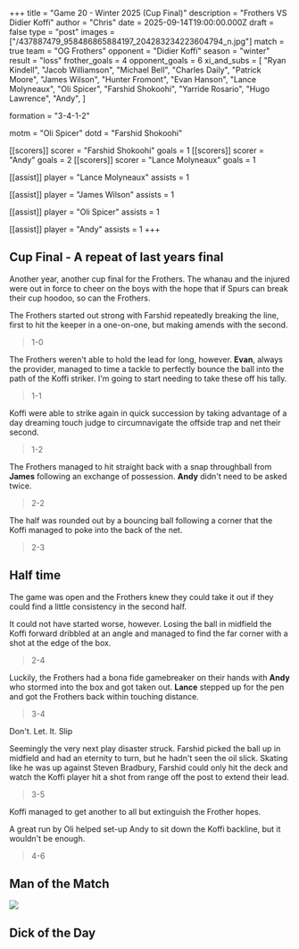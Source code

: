 +++ 
title = "Game 20 - Winter 2025 (Cup Final)"
description = "Frothers VS Didier Koffi"
author = "Chris"
date = 2025-09-14T19:00:00.000Z
draft = false
type = "post"
images = ["/437887479_958486865884197_204283234223604794_n.jpg"]
match = true
team = "OG Frothers"
opponent = "Didier Koffi"
season = "winter"
result = "loss"
frother_goals = 4
opponent_goals = 6
xi_and_subs = [
    "Ryan Kindell",
    "Jacob Williamson",
    "Michael Bell",
    "Charles Daily",
    "Patrick Moore",
    "James Wilson",
    "Hunter Fromont",
    "Evan Hanson",
    "Lance Molyneaux",
    "Oli Spicer",
    "Farshid Shokoohi",
    "Yarride Rosario",
    "Hugo Lawrence", 
    "Andy", 
]

formation = "3-4-1-2"

motm = "Oli Spicer"
dotd = "Farshid Shokoohi"


[[scorers]]
 scorer = "Farshid Shokoohi"
 goals = 1
[[scorers]]
 scorer = "Andy"
 goals = 2
[[scorers]]
 scorer = "Lance Molyneaux"
 goals = 1

[[assist]]
player = "Lance Molyneaux"
assists = 1

[[assist]]
player = "James Wilson"
assists = 1

[[assist]]
player = "Oli Spicer"
assists = 1


[[assist]]
player = "Andy"
assists = 1
+++

## Cup Final - A repeat of last years final

Another year, another cup final for the Frothers. The whanau and the injured were out in force to cheer on the boys with the hope that if Spurs can break their cup hoodoo, so can the Frothers.

The Frothers started out strong with Farshid repeatedly breaking the line, first to hit the keeper in a one-on-one, but making amends with the second.

> 1-0

The Frothers weren't able to hold the lead for long, however. **Evan**, always the provider, managed to time a tackle to perfectly bounce the ball into the path of the Koffi striker. I'm going to start needing to take these off his tally.

> 1-1

Koffi were able to strike again in quick succession by taking advantage of a day dreaming touch judge to circumnavigate the offside trap and net their second.

> 1-2

The Frothers managed to hit straight back with a snap throughball from **James** following an exchange of possession. **Andy** didn't need to be asked twice.

> 2-2

The half was rounded out by a bouncing ball following a corner that the Koffi managed to poke into the back of the net.

> 2-3

## Half time

The game was open and the Frothers knew they could take it out if they could find a little consistency in the second half.

It could not have started worse, however. Losing the ball in midfield the Koffi forward dribbled at an angle and managed to find the far corner with a shot at the edge of the box.

> 2-4

Luckily, the Frothers had a bona fide gamebreaker on their hands with **Andy** who stormed into the box and got taken out. **Lance** stepped up for the pen and got the Frothers back within touching distance.

> 3-4

Don't. Let. It. Slip

Seemingly the very next play disaster struck. Farshid picked the ball up in midfield and had an eternity to turn, but he hadn't seen the oil slick. Skating like he was up against Steven Bradbury, Farshid could only hit the deck and watch the Koffi player hit a shot from range off the post to extend their lead.

> 3-5

Koffi managed to get another to all but extinguish the Frother hopes.

A great run by Oli helped set-up Andy to sit down the Koffi backline, but it wouldn't be enough.

> 4-6

## Man of the Match

![](/437887479_958486865884197_204283234223604794_n.jpg)

## Dick of the Day
